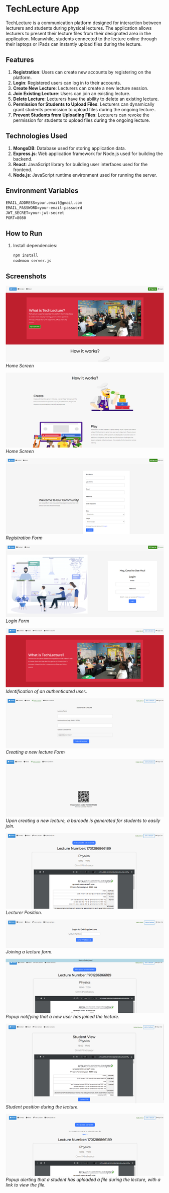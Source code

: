 # TechLecture App

TechLecture is a communication platform designed for interaction between lecturers and students during physical lectures. The application allows lecturers to present their lecture files from their designated area in the application. Meanwhile, students connected to the lecture online through their laptops or iPads can instantly upload files during the lecture.

## Features

1. **Registration**: Users can create new accounts by registering on the platform.
2. **Login**: Registered users can log in to their accounts.
3. **Create New Lecture**: Lecturers can create a new lecture session.
4. **Join Existing Lecture**: Users can join an existing lecture.
5. **Delete Lecture**: Lecturers have the ability to delete an existing lecture.
6. **Permission for Students to Upload Files**: Lecturers can dynamically grant students permission to upload files during the ongoing lecture..
7. **Prevent Students from Uploading Files**: Lecturers can revoke the permission for students to upload files during the ongoing lecture.

## Technologies Used

1. **MongoDB**: Database used for storing application data.
2. **Express.js**: Web application framework for Node.js used for building the backend.
3. **React**: JavaScript library for building user interfaces used for the frontend.
4. **Node.js**: JavaScript runtime environment used for running the server.

## Environment Variables
````bach
EMAIL_ADDRESS=your.email@gmail.com
EMAIL_PASSWORD=your-email-password
JWT_SECRET=your-jwt-secret
PORT=8080
````



## How to Run

1. Install dependencies:

   ```bash
   npm install
   nodemon server.js

   ```

## Screenshots

![Screenshot 1](screenshots/screenshot1.png)
_Home Screen_

![Screenshot 2](screenshots/screenshot2.png)
_Home Screen_

![Screenshot 3](screenshots/screenshot3.png)
_Registration Form_

![Screenshot 4](screenshots/screenshot4.png)
_Login Form_

![Screenshot 5](screenshots/screenshot5.png)
_Identification of an authenticated user.._

![Screenshot 6](screenshots/screenshot6.png)
_Creating a new lecture Form_

![Screenshot 7](screenshots/screenshot8.png)
_Upon creating a new lecture, a barcode is generated for students to easily join._

![Screenshot 9](screenshots/screenshot9.png)
_Lecturer Position._

![Screenshot 10](screenshots/screenshot10.png)
_Joining a lecture form._

![Screenshot 11](screenshots/screenshot11.png)
_Popup notifying that a new user has joined the lecture._

![Screenshot 12](screenshots/screenshot12.png)
_Student position during the lecture._

![Screenshot 13](screenshots/screenshot13.png)
_Popup alerting that a student has uploaded a file during the lecture, with a link to view the file._
